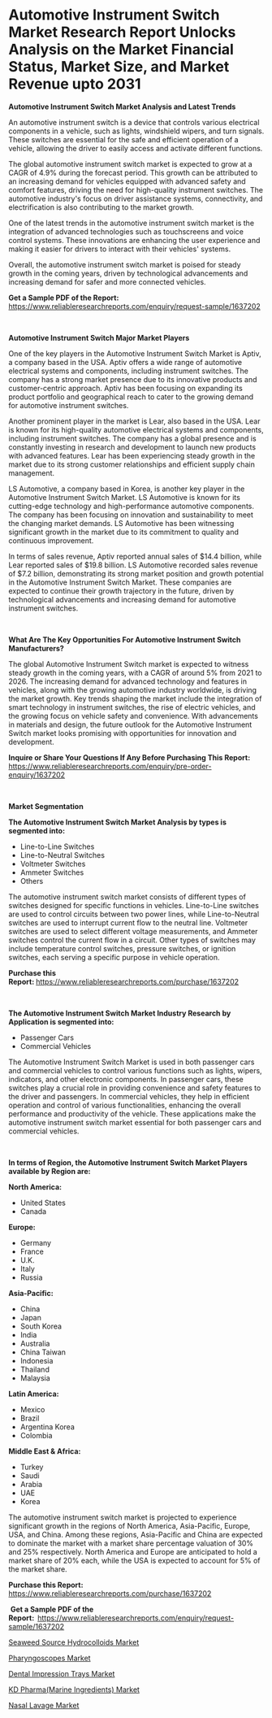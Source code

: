 <p><h1>Automotive Instrument Switch Market Research Report Unlocks Analysis on the Market Financial Status, Market Size, and Market Revenue upto 2031</h1></p><p><strong>Automotive Instrument Switch Market Analysis and Latest Trends</strong></p>
<p><p>An automotive instrument switch is a device that controls various electrical components in a vehicle, such as lights, windshield wipers, and turn signals. These switches are essential for the safe and efficient operation of a vehicle, allowing the driver to easily access and activate different functions.</p><p>The global automotive instrument switch market is expected to grow at a CAGR of 4.9% during the forecast period. This growth can be attributed to an increasing demand for vehicles equipped with advanced safety and comfort features, driving the need for high-quality instrument switches. The automotive industry's focus on driver assistance systems, connectivity, and electrification is also contributing to the market growth.</p><p>One of the latest trends in the automotive instrument switch market is the integration of advanced technologies such as touchscreens and voice control systems. These innovations are enhancing the user experience and making it easier for drivers to interact with their vehicles' systems.</p><p>Overall, the automotive instrument switch market is poised for steady growth in the coming years, driven by technological advancements and increasing demand for safer and more connected vehicles.</p></p>
<p><strong>Get a Sample PDF of the Report:&nbsp;</strong> <a href="https://www.reliableresearchreports.com/enquiry/request-sample/1637202">https://www.reliableresearchreports.com/enquiry/request-sample/1637202</a></p>
<p>&nbsp;</p>
<p><strong>Automotive Instrument Switch Major Market Players</strong></p>
<p><p>One of the key players in the Automotive Instrument Switch Market is Aptiv, a company based in the USA. Aptiv offers a wide range of automotive electrical systems and components, including instrument switches. The company has a strong market presence due to its innovative products and customer-centric approach. Aptiv has been focusing on expanding its product portfolio and geographical reach to cater to the growing demand for automotive instrument switches.</p><p>Another prominent player in the market is Lear, also based in the USA. Lear is known for its high-quality automotive electrical systems and components, including instrument switches. The company has a global presence and is constantly investing in research and development to launch new products with advanced features. Lear has been experiencing steady growth in the market due to its strong customer relationships and efficient supply chain management.</p><p>LS Automotive, a company based in Korea, is another key player in the Automotive Instrument Switch Market. LS Automotive is known for its cutting-edge technology and high-performance automotive components. The company has been focusing on innovation and sustainability to meet the changing market demands. LS Automotive has been witnessing significant growth in the market due to its commitment to quality and continuous improvement.</p><p>In terms of sales revenue, Aptiv reported annual sales of $14.4 billion, while Lear reported sales of $19.8 billion. LS Automotive recorded sales revenue of $7.2 billion, demonstrating its strong market position and growth potential in the Automotive Instrument Switch Market. These companies are expected to continue their growth trajectory in the future, driven by technological advancements and increasing demand for automotive instrument switches.</p></p>
<p>&nbsp;</p>
<p><strong>What Are The Key Opportunities For Automotive Instrument Switch Manufacturers?</strong></p>
<p><p>The global Automotive Instrument Switch market is expected to witness steady growth in the coming years, with a CAGR of around 5% from 2021 to 2026. The increasing demand for advanced technology and features in vehicles, along with the growing automotive industry worldwide, is driving the market growth. Key trends shaping the market include the integration of smart technology in instrument switches, the rise of electric vehicles, and the growing focus on vehicle safety and convenience. With advancements in materials and design, the future outlook for the Automotive Instrument Switch market looks promising with opportunities for innovation and development.</p></p>
<p><strong>Inquire or Share Your Questions If Any Before Purchasing This Report:</strong> <a href="https://www.reliableresearchreports.com/enquiry/pre-order-enquiry/1637202">https://www.reliableresearchreports.com/enquiry/pre-order-enquiry/1637202</a></p>
<p>&nbsp;</p>
<p><strong>Market Segmentation</strong></p>
<p><strong>The Automotive Instrument Switch Market Analysis by types is segmented into:</strong></p>
<p><ul><li>Line-to-Line Switches</li><li>Line-to-Neutral Switches</li><li>Voltmeter Switches</li><li>Ammeter Switches</li><li>Others</li></ul></p>
<p><p>The automotive instrument switch market consists of different types of switches designed for specific functions in vehicles. Line-to-Line switches are used to control circuits between two power lines, while Line-to-Neutral switches are used to interrupt current flow to the neutral line. Voltmeter switches are used to select different voltage measurements, and Ammeter switches control the current flow in a circuit. Other types of switches may include temperature control switches, pressure switches, or ignition switches, each serving a specific purpose in vehicle operation.</p></p>
<p><strong>Purchase this Report:&nbsp;</strong><a href="https://www.reliableresearchreports.com/purchase/1637202">https://www.reliableresearchreports.com/purchase/1637202</a></p>
<p>&nbsp;</p>
<p><strong>The Automotive Instrument Switch Market Industry Research by Application is segmented into:</strong></p>
<p><ul><li>Passenger Cars</li><li>Commercial Vehicles</li></ul></p>
<p><p>The Automotive Instrument Switch Market is used in both passenger cars and commercial vehicles to control various functions such as lights, wipers, indicators, and other electronic components. In passenger cars, these switches play a crucial role in providing convenience and safety features to the driver and passengers. In commercial vehicles, they help in efficient operation and control of various functionalities, enhancing the overall performance and productivity of the vehicle. These applications make the automotive instrument switch market essential for both passenger cars and commercial vehicles.</p></p>
<p>&nbsp;</p>
<p><strong>In terms of Region, the Automotive Instrument Switch Market Players available by Region are:</strong></p>
<p>
    <p> <strong> North America: </strong>
        <ul>
            <li>United States</li>
            <li>Canada</li>
        </ul>
        </p> 
    <p> <strong> Europe: </strong>
        <ul>
            <li>Germany</li>
            <li>France</li>
            <li>U.K.</li>
            <li>Italy</li>
            <li>Russia</li>
        </ul>
        </p> 
    <p> <strong> Asia-Pacific: </strong>
        <ul>
            <li>China</li>
            <li>Japan</li>
            <li>South Korea</li>
            <li>India</li>
            <li>Australia</li>
            <li>China Taiwan</li>
            <li>Indonesia</li>
            <li>Thailand</li>
            <li>Malaysia</li>
        </ul>
        </p> 
    <p> <strong> Latin America: </strong>
        <ul>
            <li>Mexico</li>
            <li>Brazil</li>
            <li>Argentina Korea</li>
            <li>Colombia</li>
        </ul>
        </p> 
    <p> <strong> Middle East & Africa: </strong>
        <ul>
            <li>Turkey</li>
            <li>Saudi</li>
            <li>Arabia</li>
            <li>UAE</li>
            <li>Korea</li>
        </ul>
    </p>
    </p>
<p><p>The automotive instrument switch market is projected to experience significant growth in the regions of North America, Asia-Pacific, Europe, USA, and China. Among these regions, Asia-Pacific and China are expected to dominate the market with a market share percentage valuation of 30% and 25% respectively. North America and Europe are anticipated to hold a market share of 20% each, while the USA is expected to account for 5% of the market share.</p></p>
<p><strong>Purchase this Report: </strong><a href="https://www.reliableresearchreports.com/purchase/1637202">https://www.reliableresearchreports.com/purchase/1637202</a></p>
<p>&nbsp;<strong>Get a Sample PDF of the Report:&nbsp;&nbsp;</strong><a href="https://www.reliableresearchreports.com/enquiry/request-sample/1637202">https://www.reliableresearchreports.com/enquiry/request-sample/1637202</a></p>
<p><strong></strong></p>
<p><p><a href="https://github.com/sonuprakash1/Market-Research-Report-List-1/blob/main/seaweed-source-hydrocolloids-market.md">Seaweed Source Hydrocolloids Market</a></p><p><a href="https://medium.com/@lomawitting/pharyngoscopes-market-insight-market-trends-growth-forecasted-from-2024-to-2031-b36cbcb413f7">Pharyngoscopes Market</a></p><p><a href="https://medium.com/@lomawitting/dental-impression-trays-market-trends-and-market-analysis-forecasted-for-period-2024-2031-53298b04300f">Dental Impression Trays Market</a></p><p><a href="https://github.com/Whitneyboyettebo9kiw7yr13/Market-Research-Report-List-1/blob/main/kd-pharmamarine-ingredients-market.md">KD Pharma(Marine Ingredients) Market</a></p><p><a href="https://medium.com/@lomawitting/nasal-lavage-market-competitive-analysis-market-trends-and-forecast-to-2031-750d0f7d6f4f">Nasal Lavage Market</a></p></p>